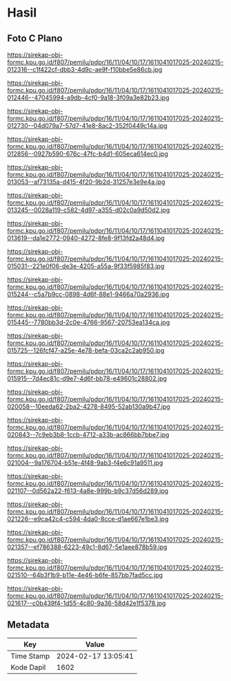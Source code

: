 # Hasil

## Foto C Plano

https://sirekap-obj-formc.kpu.go.id/f807/pemilu/pdpr/16/11/04/10/17/1611041017025-20240215-012316--c1f422cf-dbb3-4d9c-ae9f-f10bbe5e86cb.jpg

https://sirekap-obj-formc.kpu.go.id/f807/pemilu/pdpr/16/11/04/10/17/1611041017025-20240215-012446--47045994-a9db-4cf0-9a18-3f09a3e82b23.jpg

https://sirekap-obj-formc.kpu.go.id/f807/pemilu/pdpr/16/11/04/10/17/1611041017025-20240215-012730--04d079a7-57d7-41e8-8ac2-352f0449c14a.jpg

https://sirekap-obj-formc.kpu.go.id/f807/pemilu/pdpr/16/11/04/10/17/1611041017025-20240215-012856--0927b590-676c-47fc-b4d1-605eca614ec0.jpg

https://sirekap-obj-formc.kpu.go.id/f807/pemilu/pdpr/16/11/04/10/17/1611041017025-20240215-013053--af73135a-d415-4f20-9b2d-31257e3e9e4a.jpg

https://sirekap-obj-formc.kpu.go.id/f807/pemilu/pdpr/16/11/04/10/17/1611041017025-20240215-013245--0028a119-c582-4d97-a355-d02c0a9d50d2.jpg

https://sirekap-obj-formc.kpu.go.id/f807/pemilu/pdpr/16/11/04/10/17/1611041017025-20240215-013619--da1e2772-0940-4272-8fe8-9f13fd2a48d4.jpg

https://sirekap-obj-formc.kpu.go.id/f807/pemilu/pdpr/16/11/04/10/17/1611041017025-20240215-015031--221e0f06-de3e-4205-a55a-9f33f5985f83.jpg

https://sirekap-obj-formc.kpu.go.id/f807/pemilu/pdpr/16/11/04/10/17/1611041017025-20240215-015244--c5a7b9cc-0898-4d6f-88e1-9466a70a2936.jpg

https://sirekap-obj-formc.kpu.go.id/f807/pemilu/pdpr/16/11/04/10/17/1611041017025-20240215-015445--7780bb3d-2c0e-4766-9567-20753ea134ca.jpg

https://sirekap-obj-formc.kpu.go.id/f807/pemilu/pdpr/16/11/04/10/17/1611041017025-20240215-015725--126fcf47-a25e-4e78-befa-03ca2c2ab950.jpg

https://sirekap-obj-formc.kpu.go.id/f807/pemilu/pdpr/16/11/04/10/17/1611041017025-20240215-015915--7d4ec81c-d9e7-4d6f-bb78-e49601c28802.jpg

https://sirekap-obj-formc.kpu.go.id/f807/pemilu/pdpr/16/11/04/10/17/1611041017025-20240215-020058--10eeda62-2ba2-4278-8495-52ab130a9b47.jpg

https://sirekap-obj-formc.kpu.go.id/f807/pemilu/pdpr/16/11/04/10/17/1611041017025-20240215-020843--7c9eb3b8-1ccb-4712-a33b-ac866bb7bbe7.jpg

https://sirekap-obj-formc.kpu.go.id/f807/pemilu/pdpr/16/11/04/10/17/1611041017025-20240215-021004--9a176704-b51e-4f48-9ab3-f4e6c91a9511.jpg

https://sirekap-obj-formc.kpu.go.id/f807/pemilu/pdpr/16/11/04/10/17/1611041017025-20240215-021107--0d562a22-f613-4a8e-999b-b9c37d56d289.jpg

https://sirekap-obj-formc.kpu.go.id/f807/pemilu/pdpr/16/11/04/10/17/1611041017025-20240215-021226--e9ca42c4-c594-4da0-8cce-d1ae667e1be3.jpg

https://sirekap-obj-formc.kpu.go.id/f807/pemilu/pdpr/16/11/04/10/17/1611041017025-20240215-021357--ef786388-6223-49c1-8d67-5e1aee878b59.jpg

https://sirekap-obj-formc.kpu.go.id/f807/pemilu/pdpr/16/11/04/10/17/1611041017025-20240215-021510--64b3f1b9-b11e-4e46-b6fe-857bb7fad5cc.jpg

https://sirekap-obj-formc.kpu.go.id/f807/pemilu/pdpr/16/11/04/10/17/1611041017025-20240215-021617--c0b439f4-1d55-4c80-9a36-58d42e1f5378.jpg


## Metadata

| Key        | Value               |
| ---------- | ------------------- |
| Time Stamp | 2024-02-17 13:05:41 |
| Kode Dapil | 1602                |



